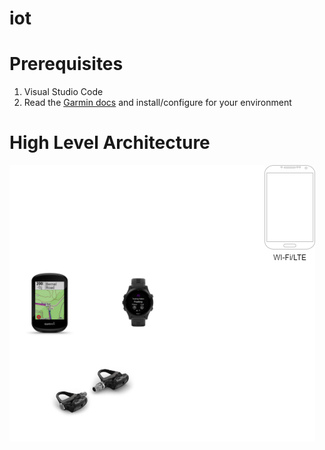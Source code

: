 # iot


# Prerequisites

1. Visual Studio Code 
2. Read the [Garmin docs](https://developer.garmin.com/connect-iq/overview/) and install/configure for your environment


# High Level Architecture

![High Level Architecture Diagram](Architecture/diagrams/architecture.drawio.png)

